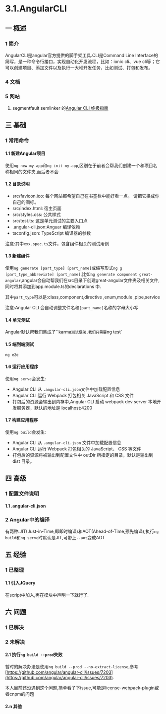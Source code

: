 # 3.1.AngularCLI

## 一 概述
### 1 简介
AngularCLI是angular官方提供的脚手架工具.CLI是Command Line Interface的简写，是一种命令行接口，实现自动化开发流程，比如：ionic cli、vue cli等；它可以创建项目、添加文件以及执行一大堆开发任务，比如测试、打包和发布。
### 4 文档
### 5 网站
1. segmentfault  semlinker 的[Angular CLI 终极指南](https://segmentfault.com/a/1190000009771946)

## 三 基础
### 1 常用命令
#### 1.1 新建Angular项目
使用`ng new my-app`和`ng init my-app`,区别在于前者会帮我们创建一个和项目名称相同的文件夹,而后者不会
#### 1.2 目录说明
- src/favicon.ico:  每个网站都希望自己在书签栏中能好看一点。 请把它换成你自己的图标。
- src/index.html:   宿主页面
- src/styles.css:   公共样式
- src/test.ts:      这是单元测试的主要入口点
- .angular-cli.json:Anguar 编译依赖
- tsconfig.json:    TypeScript 编译器的参数

注意:其中`xxx.spec.ts`文件，包含组件相关的测试用例
#### 1.3 新建组件
使用`ng generate [part_type] [part_name]`或缩写形式`ng g [part_type_abbreviate] [part_name]`,比如`ng generate component great-angular`,angular会自动帮我们在src目录下创建great-angular文件夹及相关文件,同时将其添加到app.module.ts的declarations 中.

其中`part_type`可以是:class,component,directive ,enum,module ,pipe,service 

注意:Angular CLI 会自动调整文件名和`[part_name]`名称的字母大小写
#### 1.4 单元测试
Angular默认帮我们集成了``karma`测试框架,我们只需要`ng test`

#### 1.5 端到端测试
`ng e2e`
#### 1.6 运行应用程序
使用`ng serve`会发生:
- Angular CLI 从 `.angular-cli.json`文件中加载配置信息
- Angular CLI 运行 Webpack 打包相关 JavaScript 和 CSS 文件
- 打包后的资源会输出到内存中,Angular CLI 启动 webpack dev server 本地开发服务器，默认的地址是 localhost:4200

#### 1.7 构建应用程序
使用`ng build`会发生:
- Angular CLI 从 `.angular-cli.json` 文件中加载配置信息
- Angular CLI 运行 Webpack 打包相关的 JavaScript、 CSS 等文件
- 打包后的资源将被输出到配置文件中 outDir 所指定的目录，默认是输出到 dist 目录。

## 四 高级
### 1 配置文件说明
#### 1.1 .angular-cli.json

### 2 Angular中的编译
有两种:JIT(Just-in-Time,即即时编译)和AOT(Ahead-of-Time,预先编译),执行`ng build`和`ng serve`时默认是JIT,可带上`--aot`变成AOT

## 五 经验
### 1 已整理
#### 1.1 引入JQuery
在script中加入,再在模块中声明一下就行了.

## 六 问题
### 1 已解决

### 2 未解决
#### 2.1 执行`ng build --prod`失败
暂时的解决办法是使用`ng build --prod --no-extract-license`,参考[https://github.com/angular/angular-cli/issues/7203](https://github.com/angular/angular-cli/issues/7203).

本人目前还没遇到这个问题,简单看了下issue,可能是license-webpack-plugin或者cnpm的问题

#### 2.n 其他